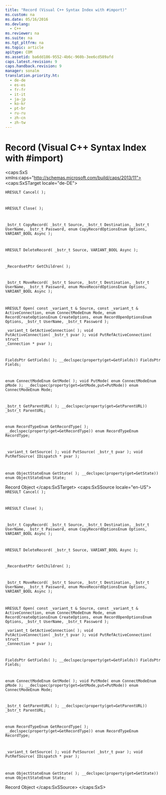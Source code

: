 ```yaml
---
title: "Record (Visual C++ Syntax Index with #import)"
ms.custom: na
ms.date: 05/16/2016
ms.devlang: 
  - C++
ms.reviewer: na
ms.suite: na
ms.tgt_pltfrm: na
ms.topic: article
apitype: COM
ms.assetid: ba6dd186-9552-4b6c-960b-3ee6cd589afd
caps.latest.revision: 9
caps.handback.revision: 9
manager: sonalm
translation.priority.ht: 
  - de-de
  - es-es
  - fr-fr
  - it-it
  - ja-jp
  - ko-kr
  - pt-br
  - ru-ru
  - zh-cn
  - zh-tw
---
```

# Record (Visual C++ Syntax Index with #import)
<?xml version="1.0" encoding="utf-8"?>
<caps:SxS xmlns:caps="http://schemas.microsoft.com/build/caps/2013/11">
  <caps:SxSTarget locale="de-DE">
    <developerReferenceWithoutSyntaxDocument xsi:schemaLocation="http://ddue.schemas.microsoft.com/authoring/2003/5 http://dduestorage.blob.core.windows.net/ddueschema/developer.xsd" xmlns="http://ddue.schemas.microsoft.com/authoring/2003/5" xmlns:xlink="http://www.w3.org/1999/xlink" xmlns:xsi="http://www.w3.org/2001/XMLSchema-instance">
      <introduction></introduction>
      <section>
        <title>
          <caps:sentence sentenceid="a9ac5a6cc3cbe84f9c18323af2b9007f" id="tgt1" class="tgtSentence">Methods</caps:sentence>
        </title>
        <content>
          <code>HRESULT Cancel( );

HRESULT Close( );

_bstr_t CopyRecord( _bstr_t Source, _bstr_t Destination,
    _bstr_t     UserName, _bstr_t Password, enum CopyRecordOptionsEnum
    Options,     VARIANT_BOOL Async );

HRESULT DeleteRecord( _bstr_t Source, VARIANT_BOOL Async );

_RecordsetPtr GetChildren( );

_bstr_t MoveRecord( _bstr_t Source, _bstr_t Destination,
    _bstr_t     UserName, _bstr_t Password, enum MoveRecordOptionsEnum
    Options,     VARIANT_BOOL Async );

HRESULT Open( const _variant_t &amp; Source, const _variant_t
&amp;     ActiveConnection, enum ConnectModeEnum Mode, enum
    RecordCreateOptionsEnum CreateOptions, enum RecordOpenOptionsEnum
    Options, _bstr_t UserName, _bstr_t Password );</code>
        </content>
      </section>
      <section>
        <title>
          <caps:sentence sentenceid="74693d2fc58b46bd06410f278e39aa71" id="tgt2" class="tgtSentence">Properties</caps:sentence>
        </title>
        <content>
          <code>_variant_t GetActiveConnection( );
void PutActiveConnection( _bstr_t pvar );
void PutRefActiveConnection( struct _Connection * pvar );

FieldsPtr GetFields( );
__declspec(property(get=GetFields)) FieldsPtr Fields;

enum ConnectModeEnum GetMode( );
void PutMode( enum ConnectModeEnum pMode );
__declspec(property(get=GetMode,put=PutMode)) enum ConnectModeEnum Mode;

_bstr_t GetParentURL( );
__declspec(property(get=GetParentURL)) _bstr_t ParentURL;

enum RecordTypeEnum GetRecordType( );
__declspec(property(get=GetRecordType)) enum RecordTypeEnum
    RecordType;

_variant_t GetSource( );
void PutSource( _bstr_t pvar );
void PutRefSource( IDispatch * pvar );

enum ObjectStateEnum GetState( );
__declspec(property(get=GetState)) enum ObjectStateEnum State;</code>
        </content>
      </section>
      <relatedTopics>
        <link xlink:href="db83ed2c-a8e3-460c-8682-64667e4d5d01">Record Object</link>
      </relatedTopics>
    </developerReferenceWithoutSyntaxDocument>
  </caps:SxSTarget>
  <caps:SxSSource locale="en-US">
    <developerReferenceWithoutSyntaxDocument xsi:schemaLocation="http://ddue.schemas.microsoft.com/authoring/2003/5 http://dduestorage.blob.core.windows.net/ddueschema/developer.xsd" xmlns="http://ddue.schemas.microsoft.com/authoring/2003/5" xmlns:xlink="http://www.w3.org/1999/xlink" xmlns:xsi="http://www.w3.org/2001/XMLSchema-instance">
      <introduction></introduction>
      <section>
        <title>
          <caps:sentence id="src1" class="srcSentence">Methods</caps:sentence>
        </title>
        <content>
          <code>HRESULT Cancel( );

HRESULT Close( );

_bstr_t CopyRecord( _bstr_t Source, _bstr_t Destination,
    _bstr_t     UserName, _bstr_t Password, enum CopyRecordOptionsEnum
    Options,     VARIANT_BOOL Async );

HRESULT DeleteRecord( _bstr_t Source, VARIANT_BOOL Async );

_RecordsetPtr GetChildren( );

_bstr_t MoveRecord( _bstr_t Source, _bstr_t Destination,
    _bstr_t     UserName, _bstr_t Password, enum MoveRecordOptionsEnum
    Options,     VARIANT_BOOL Async );

HRESULT Open( const _variant_t &amp; Source, const _variant_t
&amp;     ActiveConnection, enum ConnectModeEnum Mode, enum
    RecordCreateOptionsEnum CreateOptions, enum RecordOpenOptionsEnum
    Options, _bstr_t UserName, _bstr_t Password );</code>
        </content>
      </section>
      <section>
        <title>
          <caps:sentence id="src2" class="srcSentence">Properties</caps:sentence>
        </title>
        <content>
          <code>_variant_t GetActiveConnection( );
void PutActiveConnection( _bstr_t pvar );
void PutRefActiveConnection( struct _Connection * pvar );

FieldsPtr GetFields( );
__declspec(property(get=GetFields)) FieldsPtr Fields;

enum ConnectModeEnum GetMode( );
void PutMode( enum ConnectModeEnum pMode );
__declspec(property(get=GetMode,put=PutMode)) enum ConnectModeEnum Mode;

_bstr_t GetParentURL( );
__declspec(property(get=GetParentURL)) _bstr_t ParentURL;

enum RecordTypeEnum GetRecordType( );
__declspec(property(get=GetRecordType)) enum RecordTypeEnum
    RecordType;

_variant_t GetSource( );
void PutSource( _bstr_t pvar );
void PutRefSource( IDispatch * pvar );

enum ObjectStateEnum GetState( );
__declspec(property(get=GetState)) enum ObjectStateEnum State;</code>
        </content>
      </section>
      <relatedTopics>
        <link xlink:href="db83ed2c-a8e3-460c-8682-64667e4d5d01">Record Object</link>
      </relatedTopics>
    </developerReferenceWithoutSyntaxDocument>
  </caps:SxSSource>
</caps:SxS>